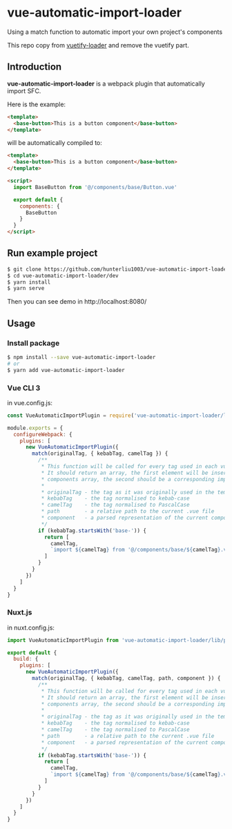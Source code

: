 # vue-automatic-import-loader

Using a match function to automatic import your own project's components

This repo copy from [vuetify-loader](https://github.com/vuetifyjs/vuetify-loader) and remove the vuetify part.

## Introduction

**vue-automatic-import-loader** is a webpack plugin that automatically import SFC.

Here is the example:

```html
<template>
  <base-button>This is a button component</base-button>
</template>
```

will be automatically compiled to:

```html
<template>
  <base-button>This is a button component</base-button>
</template>

<script>
  import BaseButton from '@/components/base/Button.vue'

  export default {
    components: {
      BaseButton
    }
  }
</script>
```

## Run example project

```bash
$ git clone https://github.com/hunterliu1003/vue-automatic-import-loader.git
$ cd vue-automatic-import-loader/dev
$ yarn install
$ yarn serve
```
Then you can see demo in http://localhost:8080/

## Usage

### Install package

```bash
$ npm install --save vue-automatic-import-loader
# or
$ yarn add vue-automatic-import-loader
```

### Vue CLI 3

in vue.config.js:

```js
const VueAutomaticImportPlugin = require('vue-automatic-import-loader/lib/plugin')

module.exports = {
  configureWebpack: {
    plugins: [
      new VueAutomaticImportPlugin({
        match(originalTag, { kebabTag, camelTag }) {
          /**
           * This function will be called for every tag used in each vue component
           * It should return an array, the first element will be inserted into the
           * components array, the second should be a corresponding import
           *
           * originalTag - the tag as it was originally used in the template
           * kebabTag    - the tag normalised to kebab-case
           * camelTag    - the tag normalised to PascalCase
           * path        - a relative path to the current .vue file
           * component   - a parsed representation of the current component
           */
          if (kebabTag.startsWith('base-')) {
            return [
              camelTag,
              `import ${camelTag} from '@/components/base/${camelTag}.vue'`
            ]
          }
        }
      })
    ]
  }
}
```

### Nuxt.js

in nuxt.config.js:

```js
import VueAutomaticImportPlugin from 'vue-automatic-import-loader/lib/plugin'

export default {
  build: {
    plugins: [
      new VueAutomaticImportPlugin({
        match(originalTag, { kebabTag, camelTag, path, component }) {
          /**
           * This function will be called for every tag used in each vue component
           * It should return an array, the first element will be inserted into the
           * components array, the second should be a corresponding import
           *
           * originalTag - the tag as it was originally used in the template
           * kebabTag    - the tag normalised to kebab-case
           * camelTag    - the tag normalised to PascalCase
           * path        - a relative path to the current .vue file
           * component   - a parsed representation of the current component
           */
          if (kebabTag.startsWith('base-')) {
            return [
              camelTag,
              `import ${camelTag} from '@/components/base/${camelTag}.vue'`
            ]
          }
        }
      })
    ]
  }
}
```